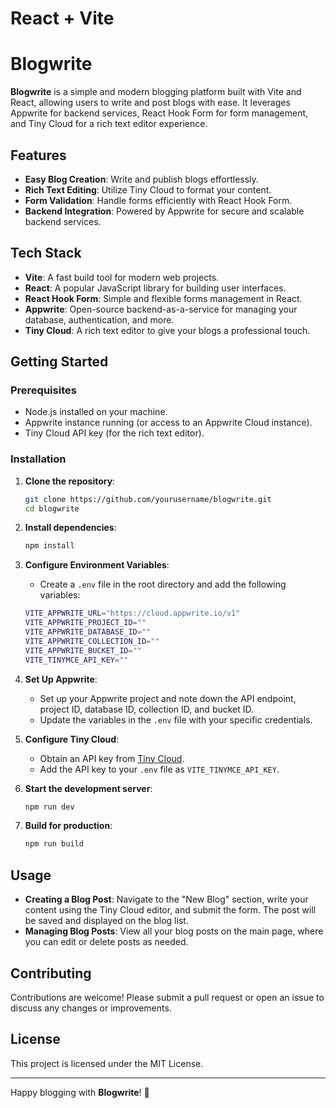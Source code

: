 # React + Vite
# Blogwrite

**Blogwrite** is a simple and modern blogging platform built with Vite and React, allowing users to write and post blogs with ease. It leverages Appwrite for backend services, React Hook Form for form management, and Tiny Cloud for a rich text editor experience.

## Features

- **Easy Blog Creation**: Write and publish blogs effortlessly.
- **Rich Text Editing**: Utilize Tiny Cloud to format your content.
- **Form Validation**: Handle forms efficiently with React Hook Form.
- **Backend Integration**: Powered by Appwrite for secure and scalable backend services.

## Tech Stack

- **Vite**: A fast build tool for modern web projects.
- **React**: A popular JavaScript library for building user interfaces.
- **React Hook Form**: Simple and flexible forms management in React.
- **Appwrite**: Open-source backend-as-a-service for managing your database, authentication, and more.
- **Tiny Cloud**: A rich text editor to give your blogs a professional touch.

## Getting Started

### Prerequisites

- Node.js installed on your machine.
- Appwrite instance running (or access to an Appwrite Cloud instance).
- Tiny Cloud API key (for the rich text editor).

### Installation

1. **Clone the repository**:
    ```bash
    git clone https://github.com/yourusername/blogwrite.git
    cd blogwrite
    ```

2. **Install dependencies**:
    ```bash
    npm install
    ```

3. **Configure Environment Variables**:
   - Create a `.env` file in the root directory and add the following variables:
    ```bash
    VITE_APPWRITE_URL="https://cloud.appwrite.io/v1"
    VITE_APPWRITE_PROJECT_ID=""
    VITE_APPWRITE_DATABASE_ID=""
    VITE_APPWRITE_COLLECTION_ID=""
    VITE_APPWRITE_BUCKET_ID=""
    VITE_TINYMCE_API_KEY=""
    ```

4. **Set Up Appwrite**:
   - Set up your Appwrite project and note down the API endpoint, project ID, database ID, collection ID, and bucket ID.
   - Update the variables in the `.env` file with your specific credentials.

5. **Configure Tiny Cloud**:
   - Obtain an API key from [Tiny Cloud](https://www.tiny.cloud/).
   - Add the API key to your `.env` file as `VITE_TINYMCE_API_KEY`.

6. **Start the development server**:
    ```bash
    npm run dev
    ```

7. **Build for production**:
    ```bash
    npm run build
    ```

## Usage

- **Creating a Blog Post**: Navigate to the "New Blog" section, write your content using the Tiny Cloud editor, and submit the form. The post will be saved and displayed on the blog list.
- **Managing Blog Posts**: View all your blog posts on the main page, where you can edit or delete posts as needed.

## Contributing

Contributions are welcome! Please submit a pull request or open an issue to discuss any changes or improvements.

## License

This project is licensed under the MIT License.

---

Happy blogging with **Blogwrite**! 🎉

